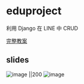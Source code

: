 # eduproject
利用 Django 在 LINE 中 CRUD

[完整教案](https://hackmd.io/XKaQI0MhS5CPw5fk-kEhhA)

## slides
![image ||200](https://github.com/PYH1107/eduproject/assets/93831321/b20f6df4-2452-4929-8e8a-46f44c17c99a)
![image](https://github.com/PYH1107/eduproject/assets/93831321/b20f6df4-2452-4929-8e8a-46f44c17c99a)

